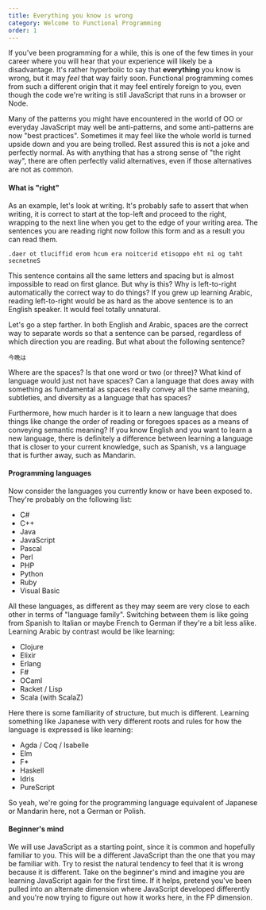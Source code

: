 ```yaml
---
title: Everything you know is wrong
category: Welcome to Functional Programming
order: 1
---
```


If you've been programming for a while, this is one of the few times in your career where you will hear that your experience will likely be a disadvantage. It's rather hyperbolic to say that **everything** you know is wrong, but it may _feel_ that way fairly soon. Functional programming comes from such a different origin that it may feel entirely foreign to you, even though the code we're writing is still JavaScript that runs in a browser or Node.

Many of the patterns you might have encountered in the world of OO or everyday JavaScript may well be anti-patterns, and some anti-patterns are now "best practices". Sometimes it may feel like the whole world is turned upside down and you are being trolled. Rest assured this is not a joke and perfectly normal. As with anything that has a strong sense of "the right way", there are often perfectly valid alternatives, even if those alternatives are not as common.

#### What is "right"

As an example, let's look at writing. It's probably safe to assert that when writing, it is correct to start at the top-left and proceed to the right, wrapping to the next line when you get to the edge of your writing area. The sentences you are reading right now follow this form and as a result you can read them.

`.daer ot tluciffid erom hcum era noitcerid etisoppo eht ni og taht secnetneS`

This sentence contains all the same letters and spacing but is almost impossible to read on first glance. But why is this? Why is left-to-right automatically the correct way to do things? If you grew up learning Arabic, reading left-to-right would be as hard as the above sentence is to an English speaker. It would feel totally unnatural.

Let's go a step farther. In both English and Arabic, spaces are the correct way to separate words so that a sentence can be parsed, regardless of which direction you are reading. But what about the following sentence?

`今晩は`

Where are the spaces? Is that one word or two (or three)? What kind of language would just not have spaces? Can a language that does away with something as fundamental as spaces really convey all the same meaning, subtleties, and diversity as a language that has spaces?

Furthermore, how much harder is it to learn a new language that does things like change the order of reading or foregoes spaces as a means of conveying semantic meaning? If you know English and you want to learn a new language, there is definitely a difference between learning a language that is closer to your current knowledge, such as Spanish, vs a language that is further away, such as Mandarin.

#### Programming languages

Now consider the languages you currently know or have been exposed to. They're probably on the following list:

- C#
- C++
- Java
- JavaScript
- Pascal
- Perl
- PHP
- Python
- Ruby
- Visual Basic

All these languages, as different as they may seem are very close to each other in terms of "language family". Switching between them is like going from Spanish to Italian or maybe French to German if they're a bit less alike. Learning Arabic by contrast would be like learning:

- Clojure
- Elixir
- Erlang
- F#
- OCaml
- Racket / Lisp
- Scala (with ScalaZ)

Here there is some familiarity of structure, but much is different. Learning something like Japanese with very different roots and rules for how the language is expressed is like learning:

- Agda / Coq / Isabelle
- Elm
- F*
- Haskell
- Idris
- PureScript

So yeah, we're going for the programming language equivalent of Japanese or Mandarin here, not a German or Polish.

#### Beginner's mind

We will use JavaScript as a starting point, since it is common and hopefully familiar to you. This will be a different JavaScript than the one that you may be familiar with. Try to resist the natural tendency to feel that it is wrong because it is different. Take on the beginner's mind and imagine you are learning JavaScript again for the first time. If it helps, pretend you've been pulled into an alternate dimension where JavaScript developed differently and you're now trying to figure out how it works here, in the FP dimension.
